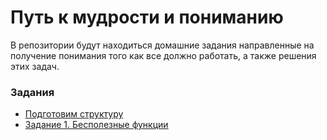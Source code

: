 # Путь к мудрости и пониманию

В репозитории будут находиться домашние задания направленные на получение понимания того как все должно работать, а также решения этих задач.

### Задания
- [Подготовим структуру](https://github.com/molefrog/wisdom/issues/1)
- [Задание 1. Бесполезные функции](https://github.com/molefrog/wisdom/issues/2)
